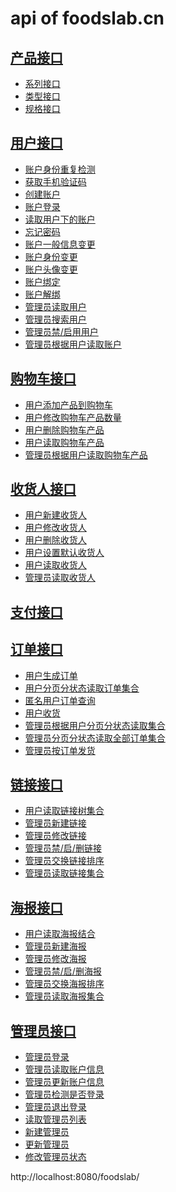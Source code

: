 # api of foodslab.cn

## [产品接口](domain/product.md)
- [系列接口](domain/product.md)
- [类型接口](domain/product.md)
- [规格接口](domain/product.md)

## [用户接口](domain/user.md)
- [账户身份重复检测](domain/user.md)
- [获取手机验证码](domain/user.md)
- [创建账户](domain/user.md)
- [账户登录](domain/user.md)
- [读取用户下的账户](domain/user.md)
- [忘记密码](domain/user.md)
- [账户一般信息变更](domain/user.md)
- [账户身份变更](domain/user.md)
- [账户头像变更](domain/user.md)
- [账户绑定](domain/user.md)
- [账户解绑](domain/user.md)
- [管理员读取用户](domain/user.md)
- [管理员搜索用户](domain/user.md)
- [管理员禁/启用用户](domain/user.md)
- [管理员根据用户读取账户](domain/user.md)

## [购物车接口](domain/cart.md)
- [用户添加产品到购物车]()
- [用户修改购物车产品数量]()
- [用户删除购物车产品]()
- [用户读取购物车产品]()
- [管理员根据用户读取购物车产品]()

## [收货人接口](domain/receiver.md)
- [用户新建收货人](domain/receiver.md)
- [用户修改收货人](domain/receiver.md)
- [用户删除收货人](domain/receiver.md)
- [用户设置默认收货人](domain/receiver.md)
- [用户读取收货人](domain/receiver.md)
- [管理员读取收货人](domain/receiver.md)

## [支付接口](domain/billing.md)


## [订单接口](domain/order.md)
- [用户生成订单]()
- [用户分页分状态读取订单集合]()
- [匿名用户订单查询]()
- [用户收货]()
- [管理员根据用户分页分状态读取集合]()
- [管理员分页分状态读取全部订单集合]()
- [管理员按订单发货]()


## [链接接口]()
- [用户读取链接树集合](domain/link.md)
- [管理员新建链接](domain/link.md)
- [管理员修改链接](domain/link.md)
- [管理员禁/启/删链接](domain/link.md)
- [管理员交换链接排序](domain/link.md)
- [管理员读取链接集合](domain/link.md)


## [海报接口](domain/poster.md)
- [用户读取海报结合](domain/poster.md)
- [管理员新建海报](domain/poster.md)
- [管理员修改海报](domain/poster.md)
- [管理员禁/启/删海报](domain/poster.md)
- [管理员交换海报排序](domain/poster.md)
- [管理员读取海报集合](domain/poster.md)


## [管理员接口](domain/manager.md)
- [管理员登录](domain/manager.md)
- [管理员读取账户信息](domain/manager.md)
- [管理员更新账户信息](domain/manager.md)
- [管理员检测是否登录](domain/manager.md)
- [管理员退出登录](domain/manager.md)
- [读取管理员列表](domain/manager.md)
- [新建管理员](domain/manager.md)
- [更新管理员](domain/manager.md)
- [修改管理员状态](domain/manager.md)



















http://localhost:8080/foodslab/